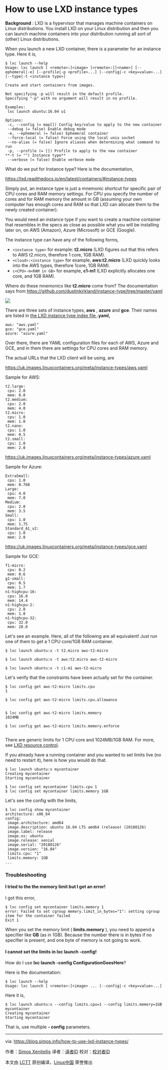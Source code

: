 How to use LXD instance types
======
**Background** : LXD is a hypervisor that manages machine containers on Linux distributions. You install LXD on your Linux distribution and then you can launch machine containers into your distribution running all sort of (other) Linux distributions.

When you launch a new LXD container, there is a parameter for an instance type. Here it is,
```
$ lxc launch --help
Usage: lxc launch [ <remote>:]<image> [<remote>:][<name>] [--ephemeral|-e] [--profile|-p <profile>...] [--config|-c <key=value>...] [--type|-t <instance type>]

Create and start containers from images.

Not specifying -p will result in the default profile.
Specifying "-p" with no argument will result in no profile.

Examples:
 lxc launch ubuntu:16.04 u1

Options:
 -c, --config (= map[]) Config key/value to apply to the new container
 --debug (= false) Enable debug mode
 -e, --ephemeral (= false) Ephemeral container
 --force-local (= false) Force using the local unix socket
 --no-alias (= false) Ignore aliases when determining what command to run
 -p, --profile (= []) Profile to apply to the new container
**-t (= "") Instance type**
 --verbose (= false) Enable verbose mode
```

What do we put for Instance type? Here is the documentation,

<https://lxd.readthedocs.io/en/latest/containers/#instance-types>

Simply put, an instance type is just a mnemonic shortcut for specific pair of CPU cores and RAM memory settings. For CPU you specify the number of cores and for RAM memory the amount in GB (assuming your own computer has enough cores and RAM so that LXD can allocate them to the newly created container).

You would need an instance type if you want to create a machine container that resembles in the specs as close as possible what you will be installing later on, on AWS (Amazon), Azure (Microsoft) or GCE (Google).

The instance type can have any of the following forms,

  * `<instance type>` for example: **t2.micro** (LXD figures out that this refers to AWS t2.micro, therefore 1 core, 1GB RAM).
  * `<cloud>:<instance type>` for example, **aws:t2.micro** (LXD quickly looks into the AWS types, therefore 1core, 1GB RAM).
  * `c<CPU>-m<RAM in GB>` for example, **c1-m1** (LXD explicitly allocates one core, and 1GB RAM).



Where do these mnemonics like **t2.micro** come from? The documentation says from <https://github.com/dustinkirkland/instance-type/tree/master/yaml>

[![][1]][2]

There are three sets of instance types, **aws** , **azure** and **gce**. Their names are listed in [the LXD instance type index file ][3]**.yaml,**
```
aws: "aws.yaml"
gce: "gce.yaml"
azure: "azure.yaml"

```

Over there, there are YAML configuration files for each of AWS, Azure and GCE, and in them there are settings for CPU cores and RAM memory.

The actual URLs that the LXD client will be using, are

<https://uk.images.linuxcontainers.org/meta/instance-types/aws.yaml>

Sample for AWS:
```
t2.large:
 cpu: 2.0
 mem: 8.0
t2.medium:
 cpu: 2.0
 mem: 4.0
t2.micro:
 cpu: 1.0
 mem: 1.0
t2.nano:
 cpu: 1.0
 mem: 0.5
t2.small:
 cpu: 1.0
 mem: 2.0
```

<https://uk.images.linuxcontainers.org/meta/instance-types/azure.yaml>

Sample for Azure:
```
ExtraSmall:
 cpu: 1.0
 mem: 0.768
Large:
 cpu: 4.0
 mem: 7.0
Medium:
 cpu: 2.0
 mem: 3.5
Small:
 cpu: 1.0
 mem: 1.75
Standard_A1_v2:
 cpu: 1.0
 mem: 2.0
```

<https://uk.images.linuxcontainers.org/meta/instance-types/gce.yaml>

Sample for GCE:
```
f1-micro:
 cpu: 0.2
 mem: 0.6
g1-small:
 cpu: 0.5
 mem: 1.7
n1-highcpu-16:
 cpu: 16.0
 mem: 14.4
n1-highcpu-2:
 cpu: 2.0
 mem: 1.8
n1-highcpu-32:
 cpu: 32.0
 mem: 28.8
```

Let's see an example. Here, all of the following are all equivalent! Just run one of them to get a 1 CPU core/1GB RAM container.
```
$ lxc launch ubuntu:x -t t2.micro aws-t2-micro

$ lxc launch ubuntu:x -t aws:t2.micro aws-t2-micro

$ lxc launch ubuntu:x -t c1-m1 aws-t2-micro
```

Let's verify that the constraints have been actually set for the container.
```
$ lxc config get aws-t2-micro limits.cpu
1

$ lxc config get aws-t2-micro limits.cpu.allowance


$ lxc config get aws-t2-micro limits.memory
1024MB

$ lxc config get aws-t2-micro limits.memory.enforce


```

There are generic limits for 1 CPU core and 1024MB/1GB RAM. For more, see [LXD resource control][4].

If you already have a running container and you wanted to set limits live (no need to restart it), here is how you would do that.
```
$ lxc launch ubuntu:x mycontainer
Creating mycontainer
Starting mycontainer

$ lxc config set mycontainer limits.cpu 1
$ lxc config set mycontainer limits.memory 1GB
```

Let's see the config with the limits,
```
$ lxc config show mycontainer
architecture: x86_64
config:
 image.architecture: amd64
 image.description: ubuntu 16.04 LTS amd64 (release) (20180126)
 image.label: release
 image.os: ubuntu
 image.release: xenial
 image.serial: "20180126"
 image.version: "16.04"
 limits.cpu: "1"
 limits.memory: 1GB
...
```

### Troubleshooting

#### I tried to the the memory limit but I get an error!

I got this error,
```
$ lxc config set mycontainer limits.memory 1
error: Failed to set cgroup memory.limit_in_bytes="1": setting cgroup item for the container failed
Exit 1 
```

When you set the memory limit ( **limits.memory** ), you need to append a specifier like **GB** (as in 1GB). Because the number there is in bytes if no specifier is present, and one byte of memory is not going to work.

#### I cannot set the limits in lxc launch -config!

How do I use **lxc launch -config ConfigurationGoesHere**?

Here is the documentation:
```
$ lxc launch --help
Usage: lxc launch [ <remote>:]<image> ... [--config|-c <key=value>...]
```

Here it is,
```
$ lxc launch ubuntu:x --config limits.cpu=1 --config limits.memory=1GB mycontainer
Creating mycontainer
Starting mycontainer
```

That is, use multiple **- config** parameters.


--------------------------------------------------------------------------------

via: https://blog.simos.info/how-to-use-lxd-instance-types/

作者：[Simos Xenitellis][a]
译者：[译者ID](https://github.com/译者ID)
校对：[校对者ID](https://github.com/校对者ID)

本文由 [LCTT](https://github.com/LCTT/TranslateProject) 原创编译，[Linux中国](https://linux.cn/) 荣誉推出

[a]:https://blog.simos.info/author/simos/
[1]:https://i1.wp.com/blog.simos.info/wp-content/uploads/2018/01/lxd-instance-types.png?resize=750%2C277&ssl=1
[2]:https://i1.wp.com/blog.simos.info/wp-content/uploads/2018/01/lxd-instance-types.png?ssl=1
[3]:https://uk.images.linuxcontainers.org/meta/instance-types/.yaml
[4]:https://stgraber.org/2016/03/26/lxd-2-0-resource-control-412/

